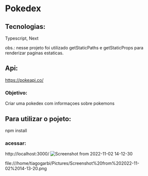 # Pokedex

## Tecnologias:

Typescript, Next

obs.: nesse projeto foi utilizado getStaticPaths e getStaticProps para renderizar paginas estaticas.

## Api:

https://pokeapi.co/

### Objetivo:

Criar uma pokedex com informaçoes sobre pokemons

## Para utilizar o pojeto:

npm install

### acessar:

http://localhost:3000/
![Screenshot from 2022-11-02 14-12-30](https://user-images.githubusercontent.com/79227612/199556603-3c4efc39-0df5-4c59-83be-206bcba01269.png)

 file:///home/tiagogarbi/Pictures/Screenshot%20from%202022-11-02%2014-13-20.png
 
